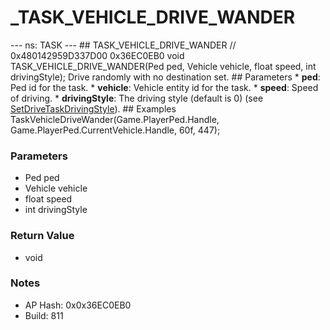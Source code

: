 # _TASK_VEHICLE_DRIVE_WANDER

--- ns: TASK --- ## TASK_VEHICLE_DRIVE_WANDER  // 0x480142959D337D00 0x36EC0EB0 void TASK_VEHICLE_DRIVE_WANDER(Ped ped, Vehicle vehicle, float speed, int drivingStyle);  Drive randomly with no destination set.  ## Parameters * **ped**: Ped id for the task. * **vehicle**: Vehicle entity id for the task. * **speed**: Speed of driving. * **drivingStyle**: The driving style (default is 0) (see [SetDriveTaskDrivingStyle](#_0xDACE1BE37D88AF67)).  ## Examples TaskVehicleDriveWander(Game.PlayerPed.Handle, Game.PlayerPed.CurrentVehicle.Handle, 60f, 447);

### Parameters
* Ped ped
* Vehicle vehicle
* float speed
* int drivingStyle

### Return Value
* void

### Notes
* AP Hash: 0x0x36EC0EB0
* Build: 811

